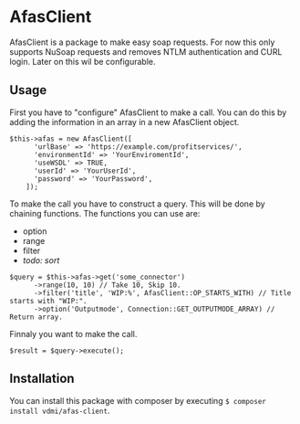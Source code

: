 AfasClient
==========
AfasClient is a package to make easy soap requests. For now this only supports NuSoap requests and removes NTLM authentication and CURL login. Later on this wil be configurable.

Usage
-----
First you have to "configure" AfasClient to make a call. You can do this by adding the information in an array in a new AfasClient object.
```
$this->afas = new AfasClient([
      'urlBase' => 'https://example.com/profitservices/',
      'environmentId' => 'YourEnviromentId',
      'useWSDL' => TRUE,
      'userId' => 'YourUserId',
      'password' => 'YourPassword',
    ]);
```
To make the call you have to construct a query. This will be done by chaining functions.
The functions you can use are: 
* option
* range
* filter
* _todo: sort_
```
$query = $this->afas->get('some_connector')
      ->range(10, 10) // Take 10, Skip 10.
      ->filter('title', 'WIP:%', AfasClient::OP_STARTS_WITH) // Title starts with "WIP:".
      ->option('Outputmode', Connection::GET_OUTPUTMODE_ARRAY) // Return array.
```
Finnaly you want to make the call. 
```
$result = $query->execute();
```

Installation
------------
You can install this package with composer by executing
`$ composer install vdmi/afas-client`.

